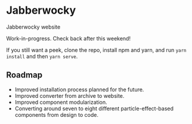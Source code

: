 # Jabberwocky

Jabberwocky website

Work-in-progress. Check back after this weekend!

If you still want a peek, clone the repo, install npm and yarn, and run `yarn install` and then `yarn serve`.

## Roadmap

- Improved installation process planned for the future.
- Improved converter from archive to website.
- Improved component modularization.
- Converting around seven to eight different particle-effect-based components from design to code.
